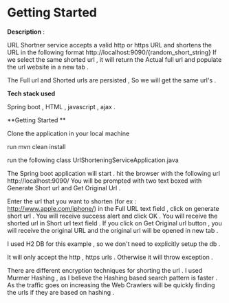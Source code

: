 # Getting Started


**Description** : 

URL Shortner service accepts a valid http or https URL and shortens the URL in the following format 
http://localhost:9090/{random_short_string}
If we select the same shorted url , it will return the Actual full url and populate the url website in a new tab .

The Full url and Shorted urls are persisted , So we will get the same url's .

**Tech stack used** 

Spring boot ,
HTML ,
javascript  ,
ajax .

**Getting Started **

Clone the application in your local machine 

run mvn clean install

run the following class  UrlShorteningServiceApplication.java

The Spring boot application will start .
hit the browser with the following url    http://localhost:9090/
You will be prompted with two text boxed with Generate Short url and Get Original Url .

Enter the url that you want to shorten (for ex : http://www.apple.com/iphone/) in the Full URL text field , click on generate short url . You will receive success alert and click OK . You will receive the shorted url in Short url text field .
If you click on Get Original url button , you will receive the original URL and the original url will be opened in new tab .

I used H2 DB for this example , so we don't need to explicitly setup the db .

It will only accept the http , https urls . Otherwise it will throw exception .

There are different encryption techniques for shorting the url . I used Murmer Hashing , as I believe the Hashing based search pattern is faster .
As the traffic goes on increasing the Web Crawlers will be quickly finding the urls if they are based on hashing .

